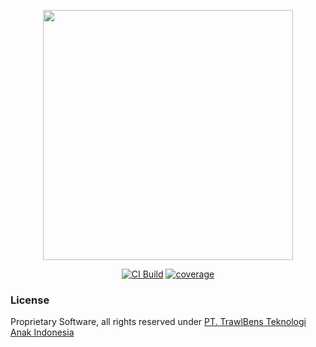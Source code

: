 <p align="center">
    <a href="https://trawlbens.id" target="_blank"><img src="https://www.trawlbens.id/assets/static/logo.4114385.7927df15e26264d4d288b354c7a22c2f.png" width="400"></a>
</p>

<p align="center">
<a href="https://github.com/Trawlbens-Dev/trawlbens.core/actions"><img src="https://github.com/Trawlbens-Dev/trawlbens%2Ecore/workflows/CI%20Build/badge.svg" alt="CI Build" /></a>
<a href="https://codecov.io/gh/Trawlbens-Dev/trawlbens.core"><img src="https://codecov.io/gh/Trawlbens-Dev/trawlbens.core/branch/master/graph/badge.svg?token=N1NBNHEB6O" alt="coverage" /></a>
</p>

### License

Proprietary Software, all rights reserved under [PT. TrawlBens Teknologi Anak Indonesia](https://trawlbens.co.id) 
 
 
